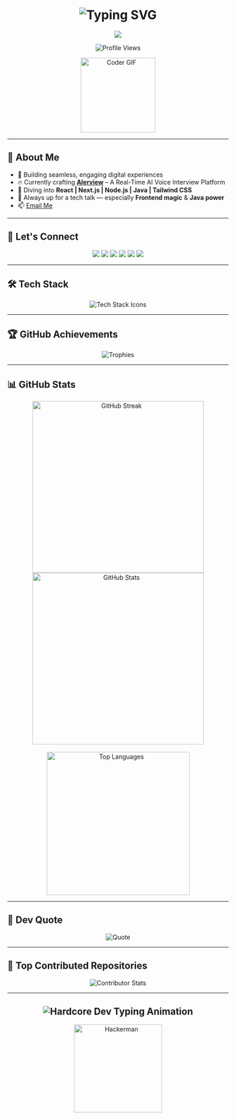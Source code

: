 <h1 align="center">
  <img src="https://readme-typing-svg.herokuapp.com?font=Righteous&size=35&center=true&vCenter=true&width=700&height=70&duration=4000&color=00FFFF&lines=Hey+There!+%F0%9F%91%8B;+I'm+Tushar+Kanti+Dey!;+Web+Dev+%7C+Video+Editor+%7C+UI%2FUX+Designer" alt="Typing SVG" />
</h1>

<p align="center">
  <img src="https://img.shields.io/badge/-⚡ Passionate Developer | 🎬 Creative Storyteller | 🎨 Design Lover-6C5CE7?style=for-the-badge" />
</p>

<p align="center">
  <img src="https://komarev.com/ghpvc/?username=tusharxhub&label=Profile%20Views&color=10B981&style=flat-square" alt="Profile Views" />
</p>

<p align="center">
  <img src="https://media.giphy.com/media/M9gbBd9nbDrOTu1Mqx/giphy.gif" height="170" alt="Coder GIF" />
</p>

---

## 🚀 About Me

- 🎯 Building seamless, engaging digital experiences  
- 🔥 Currently crafting [**AIerview**](https://github.com/Tusharxhub/aierview) – A Real-Time AI Voice Interview Platform  
- 🧠 Diving into **React | Next.js | Node.js | Java | Tailwind CSS**  
- 💬 Always up for a tech talk — especially **Frontend magic** & **Java power**  
- 📫 [Email Me](mailto:t.k.d.dey2033929837@gmail.com?subject=Let's%20Collaborate!&body=Hey%20Tushar%2C%0A%0AI%20came%20across%20your%20GitHub%20profile%20and%20would%20love%20to%20connect%20or%20collaborate%20on%20a%20project.%0A%0ALooking%20forward%20to%20your%20response!%0A%0ARegards%2C%0A)

---

## 🔗 Let's Connect  

<p align="center">
  <a href="https://twitter.com/dey2033929837" target="_blank"><img src="https://img.shields.io/badge/Twitter-1DA1F2?style=for-the-badge&logo=twitter&logoColor=white" /></a>
  <a href="https://www.linkedin.com/in/tushar-kanti-dey-86185b28b/" target="_blank"><img src="https://img.shields.io/badge/LinkedIn-0A66C2?style=for-the-badge&logo=linkedin&logoColor=white" /></a>
  <a href="https://www.instagram.com/tushardevx01/" target="_blank"><img src="https://img.shields.io/badge/Instagram-E4405F?style=for-the-badge&logo=instagram&logoColor=white" /></a>
  <a href="https://www.behance.net/tusharkantidey" target="_blank"><img src="https://img.shields.io/badge/Behance-1769FF?style=for-the-badge&logo=behance&logoColor=white" /></a>
  <a href="https://medium.com/@t.k.d.dey2033929837" target="_blank"><img src="https://img.shields.io/badge/Medium-12100E?style=for-the-badge&logo=medium&logoColor=white" /></a>
  <a href="https://www.hackerrank.com/t_k_d_dey2033921" target="_blank"><img src="https://img.shields.io/badge/HackerRank-2EC866?style=for-the-badge&logo=hackerrank&logoColor=white" /></a>
</p>

---

## 🛠️ Tech Stack  

<p align="center">
  <img src="https://skillicons.dev/icons?i=html,css,js,react,nextjs,nodejs,java,tailwind,mongodb,git,github,vscode,figma,blender,docker,aws,gcp,nestjs,cpp,c,npm,webstorm,pycharm,intellij,illustrator,gimp" alt="Tech Stack Icons" />
</p>

---

## 🏆 GitHub Achievements  

<p align="center">
  <img src="https://github-profile-trophy.vercel.app/?username=tusharxhub&theme=gruvbox&no-bg=true&no-frame=true&margin-w=15" alt="Trophies" />
</p>

---

## 📊 GitHub Stats  

<p align="center">
  <img width="390" src="https://github-readme-streak-stats.herokuapp.com?user=Tusharxhub&theme=tokyonight_duo&border_radius=10" alt="GitHub Streak" />
  <img width="390" src="https://github-readme-stats.vercel.app/api?username=Tusharxhub&show_icons=true&theme=tokyonight&count_private=true&rank_icon=github&border_radius=10" alt="GitHub Stats" />
  <br /><br />
  <img width="325" src="https://github-readme-stats.vercel.app/api/top-langs/?username=Tusharxhub&hide=html&langs_count=8&layout=compact&theme=tokyonight&border_radius=10" alt="Top Languages" />
</p>

---

## 💬 Dev Quote  

<p align="center">
  <img src="https://quotes-github-readme.vercel.app/api?type=horizontal&theme=tokyonight" alt="Quote" />
</p>

---

## 🚀 Top Contributed Repositories  

<p align="center">
  <img src="https://github-contributor-stats.vercel.app/api?username=Tusharxhub&limit=5&theme=gruvbox&combine_all_yearly_contributions=true" alt="Contributor Stats" />
</p>

---

<h2 align="center">
  <img src="https://readme-typing-svg.herokuapp.com?font=Fira+Code&weight=700&size=24&pause=1000&color=00FF00&center=true&vCenter=true&width=1000&lines=$+sudo+commit+--amend+--no-edit;+💻+Hackin'+the+Frontend+Matrix;+🔐+Encrypting+Pixels+with+Code;+🧠+0%EF%B8%8F%E2%83%A3+Sleep+100%25+Logic;+🚀+Shipping+Code+Like+a+Cypherpunk" alt="Hardcore Dev Typing Animation" />
</h2>

<p align="center">
  <img src="https://media.tenor.com/6gW8YNn0CrcAAAAC/hacker-hackerman.gif" height="200" alt="Hackerman" />
</p>
